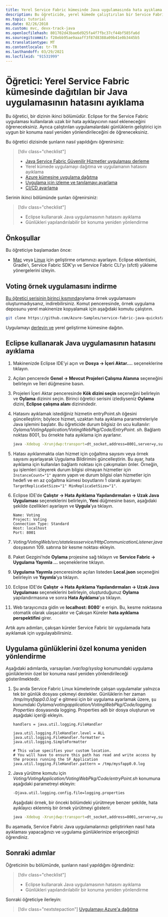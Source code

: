 ```yaml
---
title: Yerel Service Fabric kümesinde Java uygulamasında hata ayıklama
description: Bu öğreticide, yerel kümede çalıştırılan bir Service Fabric Java uygulamasından nasıl hata ayıklama yapılacağını ve günlüklerin alınacağını öğreneceksiniz.
ms.topic: tutorial
ms.date: 02/26/2018
ms.custom: mvc, devx-track-java
ms.openlocfilehash: 801702d43bae6d925fa4f7fbc37cf44bf585fa6d
ms.sourcegitcommit: f28ebb95ae9aaaff3f87d8388a09b41e0b3445b5
ms.translationtype: MT
ms.contentlocale: tr-TR
ms.lasthandoff: 03/29/2021
ms.locfileid: "91531999"
---
```

# <a name="tutorial-debug-a-java-application-deployed-on-a-local-service-fabric-cluster"></a>Öğretici: Yerel Service Fabric kümesinde dağıtılan bir Java uygulamasının hatasını ayıklama

Bu öğretici, bir dizinin ikinci bölümüdür. Eclipse for the Service Fabric uygulaması kullanılarak uzak bir hata ayıklayıcının nasıl ekleneceğini öğreneceksiniz. Ayrıca çalıştırılan uygulamalardaki günlüklerin geliştirici için uygun bir konuma nasıl yeniden yönlendirileceğini de öğreneceksiniz.

Bu öğretici dizisinde şunların nasıl yapıldığını öğrenirsiniz:
> [!div class="checklist"]
> * [Java Service Fabric Güvenilir Hizmetler uygulaması derleme](service-fabric-tutorial-create-java-app.md)
> * Yerel kümede uygulamayı dağıtma ve uygulamanın hatasını ayıklama
> * [Azure kümesine uygulama dağıtma](service-fabric-tutorial-java-deploy-azure.md)
> * [Uygulama için izleme ve tanılamayı ayarlama](service-fabric-tutorial-java-elk.md)
> * [CI/CD ayarlama](service-fabric-tutorial-java-jenkins.md)


Serinin ikinci bölümünde şunları öğrenirsiniz:
> [!div class="checklist"]
> * Eclipse kullanarak Java uygulamasının hatasını ayıklama
> * Günlükleri yapılandırılabilir bir konuma yeniden yönlendirme


## <a name="prerequisites"></a>Önkoşullar

Bu öğreticiye başlamadan önce:

* [Mac](service-fabric-get-started-mac.md) veya [Linux](service-fabric-get-started-linux.md) için geliştirme ortamınızı ayarlayın. Eclipse eklentisini, Gradle’ı, Service Fabric SDK’yı ve Service Fabric CLI’yı (sfctl) yükleme yönergelerini izleyin.

## <a name="download-the-voting-sample-application"></a>Voting örnek uygulamasını indirme

[Bu öğretici serisinin birinci kısmında](service-fabric-tutorial-create-java-app.md)oylama örnek uygulamasını oluşturmadıysanız, indirebilirsiniz. Komut penceresinde, örnek uygulama deposunu yerel makinenize kopyalamak için aşağıdaki komutu çalıştırın.

```bash
git clone https://github.com/Azure-Samples/service-fabric-java-quickstart
```

Uygulamayı [derleyin ve](service-fabric-tutorial-create-java-app.md#deploy-application-to-local-cluster) yerel geliştirme kümesine dağıtın.

## <a name="debug-java-application-using-eclipse"></a>Eclipse kullanarak Java uygulamasının hatasını ayıklama

1. Makinenizde Eclipse IDE’yi açın ve **Dosya -> İçeri Aktar....** seçeneklerine tıklayın.

2. Açılan pencerede **Genel -> Mevcut Projeleri Çalışma Alanına** seçeneğini belirleyin ve İleri düğmesine basın.

3. Projeleri İçeri Aktar penceresinde **Kök dizini seçin** seçeneğini belirleyin ve **Oylama** dizinini seçin. Birinci öğretici serisini izlediyseniz **Oylama** dizini, **Eclipse çalışma alanı** dizinindedir.

4. Hatasını ayıklamak istediğiniz hizmetin entryPoint.sh öğesini güncelleştirin; böylece hizmet, uzaktan hata ayıklama parametreleriyle Java işlemini başlatır. Bu öğreticide durum bilgisiz ön ucu kullanılır: *Oylama/VotingApplication/VotingWebPkg/Code/EntryPoint. sh*. Bağlantı noktası 8001, bu örnekte hata ayıklama için ayarlanır.

    ```bash
    java -Xdebug -Xrunjdwp:transport=dt_socket,address=8001,server=y,suspend=n -Djava.library.path=$LD_LIBRARY_PATH -jar VotingWeb.jar
    ```

5. Hatası ayıklanmakta olan hizmet için çoğaltma sayısını veya örnek sayısını ayarlayarak Uygulama Bildirimini güncelleştirin. Bu ayar, hata ayıklama için kullanılan bağlantı noktası için çakışmaları önler. Örneğin, şu işlemleri izleyerek durum bilgisi olmayan hizmetler için ``InstanceCount="1"`` ayarını yapın ve durum bilgisi olan hizmetler için hedefi ve en az çoğaltma kümesi boyutlarını 1 olarak ayarlayın: ``TargetReplicaSetSize="1" MinReplicaSetSize="1"``.

6. Eclipse IDE’de **Çalıştır -> Hata Ayıklama Yapılandırmaları -> Uzak Java Uygulaması** seçeneklerini belirleyin, **Yeni** düğmesine basın, aşağıdaki şekilde özellikleri ayarlayın ve **Uygula**’ya tıklayın.

    ```
    Name: Voting
    Project: Voting
    Connection Type: Standard
    Host: localhost
    Port: 8001
    ```

7. *Voting/VotingWeb/src/statelessservice/HttpCommunicationListener.java* dosyasının 109. satırına bir kesme noktası ekleyin.

8. Paket Gezgini’nde **Oylama** projesine sağ tıklayın ve **Service Fabric -> Uygulama Yayımla ...** seçeneklerine tıklayın.

9. **Uygulama Yayımla** penceresinde açılan listeden **Local.json** seçeneğini belirleyin ve **Yayımla**’ya tıklayın.

10. Eclipse IDE’de **Çalıştır -> Hata Ayıklama Yapılandırmaları -> Uzak Java Uygulaması** seçeneklerini belirleyin, oluşturduğunuz **Oylama** yapılandırmasına ve sonra **Hata Ayıklama**’ya tıklayın.

11. Web tarayıcınıza gidin ve **localhost: 8080**' e erişin. Bu, kesme noktasına otomatik olarak ulaşacaktır ve Çakışan Küreler **hata ayıklama perspektifini** girer.

Artık aynı adımları, çakışan küreler Service Fabric bir uygulamada hata ayıklamak için uygulayabilirsiniz.

## <a name="redirect-application-logs-to-custom-location"></a>Uygulama günlüklerini özel konuma yeniden yönlendirme

Aşağıdaki adımlarda, varsayılan */var/log/syslog* konumundaki uygulama günlüklerinin özel bir konuma nasıl yeniden yönlendirileceği gösterilmektedir.

1. Şu anda Service Fabric Linux kümelerinde çalışan uygulamalar yalnızca tek bir günlük dosyası çekmeyi destekler. Günlüklerin her zaman */tmp/mysfapp0.0.log*' e gitmesi için bir uygulama ayarlamak üzere, şu konumdaki *Oylama/votingapplication/VotingWebPkg/Code/logging. Properties* dosyasında logging. Properties adlı bir dosya oluşturun ve aşağıdaki içeriği ekleyin.

    ```
    handlers = java.util.logging.FileHandler

    java.util.logging.FileHandler.level = ALL
    java.util.logging.FileHandler.formatter = java.util.logging.SimpleFormatter

    # This value specifies your custom location.
    # You will have to ensure this path has read and write access by the process running the SF Application
    java.util.logging.FileHandler.pattern = /tmp/mysfapp0.0.log
    ```

2. Java yürütme komutu için *Voting/VotingApplication/VotingWebPkg/Code/entryPoint.sh* konumuna aşağıdaki parametreyi ekleyin:

    ```bash
    -Djava.util.logging.config.file=logging.properties
    ```

    Aşağıdaki örnek, bir önceki bölümdeki yürütmeye benzer şekilde, hata ayıklayıcı eklenmiş bir örnek yürütmeyi gösterir.

    ```bash
    java -Xdebug -Xrunjdwp:transport=dt_socket,address=8001,server=y,suspend=n -Djava.library.path=$LD_LIBRARY_PATH -Djava.util.logging.config.file=logging.properties -jar VotingWeb.jar
    ```

Bu aşamada, Service Fabric Java uygulamalarınızı geliştirirken nasıl hata ayıklaması yapacağınızı ve uygulama günlüklerinize erişeceğinizi öğrendiniz.

## <a name="next-steps"></a>Sonraki adımlar

Öğreticinin bu bölümünde, şunların nasıl yapıldığını öğrendiniz:

> [!div class="checklist"]
> * Eclipse kullanarak Java uygulamasının hatasını ayıklama
> * Günlükleri yapılandırılabilir bir konuma yeniden yönlendirme

Sonraki öğreticiye ilerleyin:
> [!div class="nextstepaction"]
> [Uygulamayı Azure'a dağıtma](service-fabric-tutorial-java-deploy-azure.md)